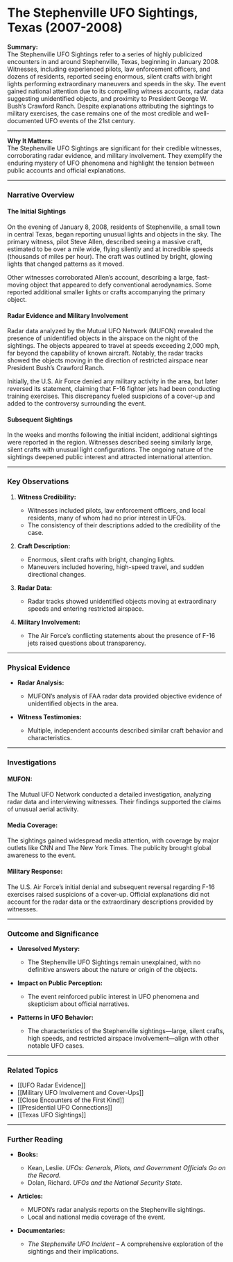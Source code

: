 # The Stephenville UFO Sightings, Texas (2007-2008)

**Summary:**  
The Stephenville UFO Sightings refer to a series of highly publicized encounters in and around Stephenville, Texas, beginning in January 2008. Witnesses, including experienced pilots, law enforcement officers, and dozens of residents, reported seeing enormous, silent crafts with bright lights performing extraordinary maneuvers and speeds in the sky. The event gained national attention due to its compelling witness accounts, radar data suggesting unidentified objects, and proximity to President George W. Bush’s Crawford Ranch. Despite explanations attributing the sightings to military exercises, the case remains one of the most credible and well-documented UFO events of the 21st century.

---

**Why It Matters:**  
The Stephenville UFO Sightings are significant for their credible witnesses, corroborating radar evidence, and military involvement. They exemplify the enduring mystery of UFO phenomena and highlight the tension between public accounts and official explanations.

---

### **Narrative Overview**

#### **The Initial Sightings**

On the evening of January 8, 2008, residents of Stephenville, a small town in central Texas, began reporting unusual lights and objects in the sky. The primary witness, pilot Steve Allen, described seeing a massive craft, estimated to be over a mile wide, flying silently and at incredible speeds (thousands of miles per hour). The craft was outlined by bright, glowing lights that changed patterns as it moved.

Other witnesses corroborated Allen’s account, describing a large, fast-moving object that appeared to defy conventional aerodynamics. Some reported additional smaller lights or crafts accompanying the primary object.

#### **Radar Evidence and Military Involvement**

Radar data analyzed by the Mutual UFO Network (MUFON) revealed the presence of unidentified objects in the airspace on the night of the sightings. The objects appeared to travel at speeds exceeding 2,000 mph, far beyond the capability of known aircraft. Notably, the radar tracks showed the objects moving in the direction of restricted airspace near President Bush’s Crawford Ranch.

Initially, the U.S. Air Force denied any military activity in the area, but later reversed its statement, claiming that F-16 fighter jets had been conducting training exercises. This discrepancy fueled suspicions of a cover-up and added to the controversy surrounding the event.

#### **Subsequent Sightings**

In the weeks and months following the initial incident, additional sightings were reported in the region. Witnesses described seeing similarly large, silent crafts with unusual light configurations. The ongoing nature of the sightings deepened public interest and attracted international attention.

---

### **Key Observations**

1. **Witness Credibility:**
    
    - Witnesses included pilots, law enforcement officers, and local residents, many of whom had no prior interest in UFOs.
    - The consistency of their descriptions added to the credibility of the case.
2. **Craft Description:**
    
    - Enormous, silent crafts with bright, changing lights.
    - Maneuvers included hovering, high-speed travel, and sudden directional changes.
3. **Radar Data:**
    
    - Radar tracks showed unidentified objects moving at extraordinary speeds and entering restricted airspace.
4. **Military Involvement:**
    
    - The Air Force’s conflicting statements about the presence of F-16 jets raised questions about transparency.

---

### **Physical Evidence**

- **Radar Analysis:**
    
    - MUFON’s analysis of FAA radar data provided objective evidence of unidentified objects in the area.
- **Witness Testimonies:**
    
    - Multiple, independent accounts described similar craft behavior and characteristics.

---

### **Investigations**

#### **MUFON:**

The Mutual UFO Network conducted a detailed investigation, analyzing radar data and interviewing witnesses. Their findings supported the claims of unusual aerial activity.

#### **Media Coverage:**

The sightings gained widespread media attention, with coverage by major outlets like CNN and The New York Times. The publicity brought global awareness to the event.

#### **Military Response:**

The U.S. Air Force’s initial denial and subsequent reversal regarding F-16 exercises raised suspicions of a cover-up. Official explanations did not account for the radar data or the extraordinary descriptions provided by witnesses.

---

### **Outcome and Significance**

- **Unresolved Mystery:**
    
    - The Stephenville UFO Sightings remain unexplained, with no definitive answers about the nature or origin of the objects.
- **Impact on Public Perception:**
    
    - The event reinforced public interest in UFO phenomena and skepticism about official narratives.
- **Patterns in UFO Behavior:**
    
    - The characteristics of the Stephenville sightings—large, silent crafts, high speeds, and restricted airspace involvement—align with other notable UFO cases.

---

### **Related Topics**

- [[UFO Radar Evidence]]
- [[Military UFO Involvement and Cover-Ups]]
- [[Close Encounters of the First Kind]]
- [[Presidential UFO Connections]]
- [[Texas UFO Sightings]]

---

### **Further Reading**

- **Books:**
    
    - Kean, Leslie. _UFOs: Generals, Pilots, and Government Officials Go on the Record._
    - Dolan, Richard. _UFOs and the National Security State._
- **Articles:**
    
    - MUFON’s radar analysis reports on the Stephenville sightings.
    - Local and national media coverage of the event.
- **Documentaries:**
    
    - _The Stephenville UFO Incident_ – A comprehensive exploration of the sightings and their implications.

